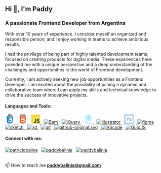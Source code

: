<h2 >Hi 👋, I'm Paddy</h2>

<h3 >A passionate Frontend Developer from Argentina</h3>


With over 10 years of experience. I consider myself an organized and responsible person, and I enjoy working in teams to achieve ambitious results.

I had the privilege of being part of highly talented development teams, focused on creating products for digital media. These experiences have provided me with a unique perspective and a deep understanding of the challenges and opportunities in the world of Frontend development.

Currently, I am actively seeking new job opportunities as a Frontend Developer. I am excited about the possibility of joining a dynamic and collaborative team where I can apply my skills and technical knowledge to drive the success of innovative projects.
 <h4>Languages and Tools:</h4>
        <p> <a href="https://www.w3schools.com/css/" target="_blank" rel="noreferrer" title="CSS"> <img
                    src="https://raw.githubusercontent.com/devicons/devicon/master/icons/css3/css3-original-wordmark.svg"
                    alt="css3" width="30" height="30" /> </a>
            &nbsp;<a href="https://www.w3.org/html/" target="_blank" rel="noreferrer" title="HTML"> <img
                    src="https://raw.githubusercontent.com/devicons/devicon/master/icons/html5/html5-original-wordmark.svg"
                    alt="html5" width="30" height="30" /> </a>
            &nbsp;
            <a href="https://developer.mozilla.org/en-US/docs/Web/JavaScript" target="_blank" rel="noreferrer" title="JavaScript"> <img
                    src="https://raw.githubusercontent.com/devicons/devicon/master/icons/javascript/javascript-original.svg"
                    alt="javascript" width="30" height="30" /> </a>
            &nbsp;
           <a href="https://getbem.com/" target="_blank" rel="noreferrer" title="Bem"> <img
                    src="https://profilinator.rishav.dev/skills-assets/bem.svg"
                    alt="Bem" width="30" height="30" /> </a>
            &nbsp;
            <a href="https://jquery.com/" target="_blank" rel="noreferrer" title="jQuery"> <img
                    src="https://cdn.jsdelivr.net/gh/devicons/devicon/icons/jquery/jquery-original.svg"
                    alt="jQuery" width="30" height="30" /> </a>
            &nbsp;
            <a href="https://reactjs.org/" target="_blank" rel="noreferrer" title="ReactJS"> <img
                    src="https://raw.githubusercontent.com/devicons/devicon/master/icons/react/react-original-wordmark.svg"
                    alt="react" width="30" height="30" /> </a>
            &nbsp;<a href="https://www.adobe.com/in/products/illustrator.html" target="_blank" rel="noreferrer" title="Illustrator"> <img
                    src="https://www.vectorlogo.zone/logos/adobe_illustrator/adobe_illustrator-icon.svg"
                    alt="illustrator" width="30" height="30" /> </a>
            &nbsp;<a href="https://www.photoshop.com/en" target="_blank" rel="noreferrer" title="Photoshop"> <img
                    src="https://raw.githubusercontent.com/devicons/devicon/master/icons/photoshop/photoshop-line.svg"
                    alt="photoshop" width="30" height="30" /> </a>
            &nbsp;<a href="https://www.figma.com/" target="_blank" rel="noreferrer" title="Figma"> <img
                    src="https://www.vectorlogo.zone/logos/figma/figma-icon.svg" alt="figma" width="30" height="30" /></a>
           &nbsp;
            <a href="https://www.sketch.com/" target="_blank" rel="noreferrer" title="Sketch">
                <img src="https://www.vectorlogo.zone/logos/sketchapp/sketchapp-icon.svg" alt="sketch" width="30"
                    height="30" /> </a>
            &nbsp;<a href="https://www.adobe.com/products/xd.html" target="_blank" rel="noreferrer" title="XD" > <img
                    src="https://cdn.worldvectorlogo.com/logos/adobe-xd.svg" alt="xd" width="30" height="30" /> </a>
         &nbsp;
            <a href="https://git-scm.com/" target="_blank" rel="noreferrer" title="Git"> <img src="https://www.vectorlogo.zone/logos/git-scm/git-scm-icon.svg" alt="git" width="30" height="30"/></a>
         &nbsp;<a href="https://github.com/" target="_blank" rel="noreferrer" title="GitHub"> <img src="https://cdn.jsdelivr.net/gh/devicons/devicon/icons/github/github-original.svg" alt="github-original.svg" width="30" height="30" /></a>
         &nbsp;<a href="https://code.visualstudio.com/" target="_blank" rel="noreferrer" title="Sisual Studio Code"> <img src="https://cdn.jsdelivr.net/gh/devicons/devicon/icons/vscode/vscode-original.svg" alt="VScode" width="30" height="30" /></a>
         &nbsp;<a href="https://gulpjs.com/" target="_blank" rel="noreferrer" title="GulpJS"> <img src="https://cdn.jsdelivr.net/gh/devicons/devicon/icons/gulp/gulp-plain.svg" alt="GulpJS" width="30" height="30" /></a>
        </p>

<h4 >Connect with me:</h4>
<p >
<a href="https://linkedin.com/in/patriciobalina" target="blank" title="Linkedin"><img align="center" src="https://raw.githubusercontent.com/rahuldkjain/github-profile-readme-generator/master/src/images/icons/Social/linked-in-alt.svg" alt="patriciobalina" height="20" width="20" /></a>
&nbsp;
<a href="https://fb.com/paddybalinia" target="blank" title="Facebook"><img align="center" src="https://raw.githubusercontent.com/rahuldkjain/github-profile-readme-generator/master/src/images/icons/Social/facebook.svg" alt="paddybalinia" height="20" width="20" /></a>
&nbsp;
<a href="https://instagram.com/paddybalinia" target="blank" title="Instagram"><img align="center" src="https://raw.githubusercontent.com/rahuldkjain/github-profile-readme-generator/master/src/images/icons/Social/instagram.svg" alt="paddybalinia" height="20" width="20" /></a>
</p>

<br> 📫 How to reach me **paddybalinia@gmail.com**



<!--
**paddybalinia/paddybalinia** is a ✨ _special_ ✨ repository because its `README.md` (this file) appears on your GitHub profile.

Here are some ideas to get you started:

- 🔭 I’m currently working on ...
- 🌱 I’m currently learning ...
- 👯 I’m looking to collaborate on ...
- 🤔 I’m looking for help with ...
- 💬 Ask me about ...
- 📫 How to reach me: ...
- 😄 Pronouns: ...
- ⚡ Fun fact: ...
-->
